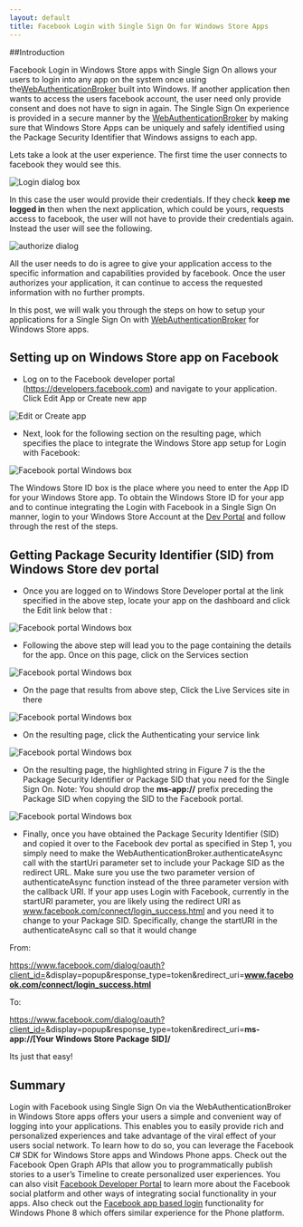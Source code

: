 ```yaml
---
layout: default
title: Facebook Login with Single Sign On for Windows Store Apps
---
```


##Introduction

Facebook Login in Windows Store apps with Single Sign On allows your users to login into any app on the system once using the[WebAuthenticationBroker](http://msdn.microsoft.com/en-us/library/windows/apps/windows.security.authentication.web.webauthenticationbroker.aspx) built into Windows. If another application then wants to access the users facebook account, the user need only provide consent and does not have to sign in again. The Single Sign On experience is provided in a secure manner by the [WebAuthenticationBroker](http://msdn.microsoft.com/en-us/library/windows/apps/windows.security.authentication.web.webauthenticationbroker.aspx) by making sure that Windows Store Apps can be uniquely and safely identified using the Package Security Identifier that Windows assigns to each app.

 Lets take a look at the user experience.  The first time the user connects to facebook they would see this.

![Login dialog box](images/wab_keep_logged_in.png)

In this case the user would provide their credentials.  If they check **keep me logged in** then when the next application, which could be yours, requests access to facebook, the user will not have to provide their credentials again.  Instead the user will see the following. 

![authorize dialog](images/wab_authorize.png)

All the user needs to do is agree to give your application access to the specific information and capabilities provided by facebook.  Once the user authorizes your application, it can continue to access the requested information with no further prompts.   

In this post, we will walk  you through the steps on how to setup your applications for a Single Sign On with [WebAuthenticationBroker](http://msdn.microsoft.com/en-us/library/windows/apps/windows.security.authentication.web.webauthenticationbroker.aspx) for Windows Store apps.

## Setting up on Windows Store app on Facebook
*	Log on to the Facebook developer portal (https://developers.facebook.com) and navigate to your application. Click Edit App or Create new app 

![Edit or Create app](images/edit_create_new_app.png)
 
*	Next, look for the following section on the resulting page, which specifies the place to integrate the Windows Store app setup for Login with Facebook:

![Facebook portal Windows box](images/facebook_portal_windows_box.png)


The Windows Store ID box is the place where you need to enter the App ID for your Windows Store app. To obtain the Windows Store ID for your app and to continue integrating the Login with Facebook in a Single Sign On manner, login to your Windows Store Account at the [Dev Portal](https://appdev.microsoft.com/storeportals) and follow through the rest of the steps.

## Getting Package Security Identifier (SID) from Windows Store dev portal

*	Once you are logged on to Windows Store Developer portal at the link specified in the above step, locate your app on the dashboard and click the Edit link below that :
 
![Facebook portal Windows box](images/StorePortal_dashboard.png)
 
*	Following the above step will lead you to the page containing the details for the app. Once on this page, click on the Services section 

 ![Facebook portal Windows box](images/StorePortal_services.png)

*	On the page that results from above step, Click the Live Services site in there 

 ![Facebook portal Windows box](images/StorePortal_live_services_site.png)

*	On the resulting page, click the Authenticating your service link 

![Facebook portal Windows box](images/StorePortal_authenticating_your_service.png)

*	On the resulting page, the highlighted string in Figure 7 is the the Package Security Identifier or Package SID that you need for the Single Sign On. Note: You should drop the **ms-app://** prefix preceding the Package SID when copying the SID to the Facebook portal.
 
![Facebook portal Windows box](images/StorePortal_app_sid.png)
 
*	Finally, once you have obtained the Package Security Identifier (SID) and copied it over to the Facebook dev portal as specified in Step 1, you simply need to make the WebAuthenticationBroker.authenticateAsync call with the startUri parameter set to include your Package SID as the redirect URL.  Make sure you use the two parameter version of authenticateAsync function instead of the three parameter version with the callback URI. If your app uses Login with Facebook, currently in the startURI parameter, you are likely using the redirect URI as www.facebook.com/connect/login_success.html and you need it to change to your Package SID. Specifically, change the startURI in the authenticateAsync call so that it would change 

From:

https://www.facebook.com/dialog/oauth?client_id=<Your Facebook App ID>&display=popup&response_type=token&redirect_uri=**www.facebook.com/connect/login_success.html** 
 
To:

https://www.facebook.com/dialog/oauth?client_id=<Your Facebook App ID>&display=popup&response_type=token&redirect_uri=**ms-app://[Your Windows Store Package SID]/**

Its just that easy!

## Summary

Login with Facebook using Single Sign On via the WebAuthenticationBroker in Windows Store apps offers your users a simple and convenient way of logging into your applications.  This enables you to easily provide rich and personalized experiences and take advantage of the viral effect of your users social network. To learn how to do so, you can leverage the Facebook C# SDK for Windows Store apps and Windows Phone apps. Check out the Facebook Open Graph APIs that allow you to programmatically publish stories to a user’s Timeline to create personalized user experiences. You can also visit [Facebook Developer Portal](http://developers.facebook.com) to learn more about the Facebook social platform and other ways of integrating social functionality in your apps. Also check out the [Facebook app based login](/docs/phone/sso) functionality for Windows Phone 8 which offers similar experience for the Phone platform.


